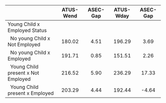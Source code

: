 
|                      |    ATUS-Wend |     ASEC-Gap |    ATUS-Wday |     ASEC-Gap |
| -------------------- | :----------: | :----------: | :----------: | :----------: |
| Young Child x Employed Status |              |              |              |              |
| &nbsp;&nbsp;No young Child x Not Employed |       180.02 |         4.51 |       196.29 |         3.69 |
| &nbsp;&nbsp;No young Child x Employed |       191.71 |         0.85 |       151.51 |         2.26 |
| &nbsp;&nbsp;Young Child present x Not Employed |       216.52 |         5.90 |       236.29 |        17.33 |
| &nbsp;&nbsp;Young Child present x Employed |       203.29 |         4.44 |       192.44 |        -4.64 |

